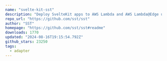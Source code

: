 ```yaml
---
name: "svelte-kit-sst"
description: "Deploy SvelteKit apps to AWS Lambda and AWS Lambda@Edge using SST."
repo_url: "https://github.com/sst/sst"
author: "SST"
homepage: "https://github.com/sst/sst#readme"
downloads: 1770
updated: "2024-08-16T19:15:54.792Z"
github_stars: 23250
tags: 
  - adapter
---
```

